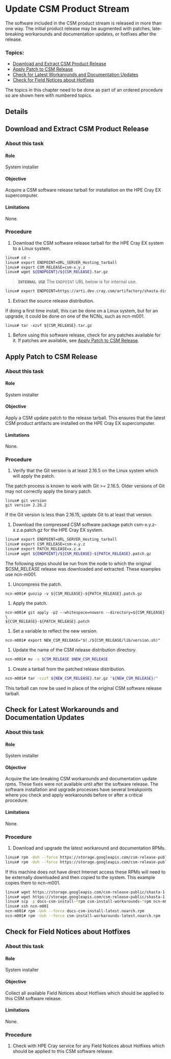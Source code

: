 # Update CSM Product Stream

The software included in the CSM product stream is released in more than one way. The initial product release may be augmented with patches, late-breaking workarounds and documentation updates, or hotfixes after the release.

### Topics:
   * [Download and Extract CSM Product Release](#download-and-extract)
   * [Apply Patch to CSM Release](#patch)
   * [Check for Latest Workarounds and Documentation Updates](#workarounds)
   * [Check for Field Notices about Hotfixes](#hotfixes)

The topics in this chapter need to be done as part of an ordered procedure so are shown here with numbered topics.

## Details

<a name="download-and-extract"></a>
## Download and Extract CSM Product Release

### About this task

#### Role
System installer

#### Objective
Acquire a CSM software release tarball for installation on the HPE Cray EX supercomputer.

#### Limitations
None.

### Procedure

   1. Download the CSM software release tarball for the HPE Cray EX system to a Linux system.
 
   ```bash
   linux# cd ~
   linux# export ENDPOINT=URL_SERVER_Hosting_tarball
   linux# export CSM_RELEASE=csm-x.y.z
   linux# wget ${ENDPOINT}/${CSM_RELEASE}.tar.gz
   ```

   > **`INTERNAL USE`** The `ENDPOINT` URL below is for internal use. 

   ```bash
   linux# export ENDPOINT=https://arti.dev.cray.com/artifactory/shasta-distribution-stable-local/csm/
   ```

   1. Extract the source release distribution.

   If doing a first time install, this can be done on a Linux system, but for an upgrade, it could be done on one of the NCNs, such as ncn-m001.

   ```
   linux# tar -xzvf ${CSM_RELEASE}.tar.gz
   ```

   1. Before using this software release, check for any patches available for it. If patches are available, see [Apply Patch to CSM Release](#patch).

<a name="patch"></a>
## Apply Patch to CSM Release

### About this task

#### Role
System installer

#### Objective
Apply a CSM update patch to the release tarball. This ensures that the latest CSM product artifacts are installed on the HPE Cray EX supercomputer.

#### Limitations
None.

### Procedure

   1. Verify that the Git version is at least 2.16.5 on the Linux system which will apply the patch.

   The patch process is known to work with Git >= 2.16.5. Older versions of Git may not correctly apply the
   binary patch.

   ```
   linux# git version
   git version 2.26.2
   ```

   If the Git version is less than 2.16.15, update Git to at least that version.

   1. Download the compressed CSM software package patch csm-x.y.z-x.z.a.patch.gz for the HPE Cray EX system.

   ```bash
   linux# export ENDPOINT=URL_SERVER_Hosting_tarball
   linux# export CSM_RELEASE=csm-x.y.z
   linux# export PATCH_RELEASE=x.z.a
   linux# wget ${ENDPOINT}/${CSM_RELEASE}-${PATCH_RELEASE}.patch.gz
   ```

   The following steps should be run from the node to which the original $CSM_RELEASE release was downloaded and extracted.
   These examples use ncn-m001.

   1. Uncompress the patch.

   ```
   ncn-m001# gunzip -v ${CSM_RELEASE}-${PATCH_RELEASE}.patch.gz
   ```

   1. Apply the patch.

   ```
   ncn-m001# git apply -p2 --whitespace=nowarn --directory=${CSM_RELEASE} \
   ${CSM_RELEASE}-${PATCH_RELEASE}.patch
   ```

   1. Set a variable to reflect the new version.

   ```
   ncn-m001# export NEW_CSM_RELEASE="$(./${CSM_RELEASE/lib/version.sh)"
   ```

   1. Update the name of the CSM release distribution directory.

   ```bash
   ncn-m001# mv -v $CSM_RELEASE $NEW_CSM_RELEASE
   ```

   1. Create a tarball from the patched release distribution.

   ```bash
   ncn-m001# tar -cvzf ${NEW_CSM_RELEASE}.tar.gz "${NEW_CSM_RELEASE}/"
   ```

   This tarball can now be used in place of the original CSM software release tarball.

<a name="workarounds"></a>
## Check for Latest Workarounds and Documentation Updates

### About this task

#### Role
System installer

#### Objective
Acquire the late-breaking CSM workarounds and documentation update rpms. These fixes were not available until after the software release. The software installation and upgrade processes have several breakpoints where you check and apply workarounds before or after a critical procedure.

#### Limitations
None.

### Procedure

   1. Download and upgrade the latest workaround and documentation RPMs.

   ```bash
   linux# rpm -Uvh --force https://storage.googleapis.com/csm-release-public/shasta-1.5/docs-csm-install/docs-csm-install-latest.noarch.rpm
   linux# rpm -Uvh --force https://storage.googleapis.com/csm-release-public/shasta-1.5/csm-install-workarounds/csm-install-workarounds-latest.noarch.rpm
   ```

   If this machine does not have direct Internet access these RPMs will need to be externally downloaded and then copied to the system. This example copies them to ncn-m001.

   ```bash
   linux# wget https://storage.googleapis.com/csm-release-public/shasta-1.5/docs-csm-install/docs-csm-install-latest.noarch.rpm
   linux# wget https://storage.googleapis.com/csm-release-public/shasta-1.5/csm-install-workarounds/csm-install-workarounds-latest.noarch.rpm
   linux# scp -p docs-csm-install-*rpm csm-install-workarounds-*rpm ncn-m001:/root
   linux# ssh ncn-m001
   ncn-m001# rpm -Uvh --force docs-csm-install-latest.noarch.rpm
   ncn-m001# rpm -Uvh --force csm-install-workarounds-latest.noarch.rpm
   ```

<a name="hotfixes"></a>
## Check for Field Notices about Hotfixes

### About this task

#### Role
System installer

#### Objective
Collect all available Field Notices about Hotfixes which should be applied to this CSM software release. 

#### Limitations
None.

### Procedure

1. Check with HPE Cray service for any Field Notices about Hotfixes which should be applied to this CSM software release. 


